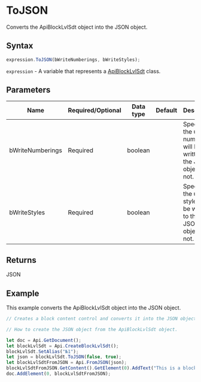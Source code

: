 # ToJSON

Converts the ApiBlockLvlSdt object into the JSON object.

## Syntax

```javascript
expression.ToJSON(bWriteNumberings, bWriteStyles);
```

`expression` - A variable that represents a [ApiBlockLvlSdt](../ApiBlockLvlSdt.md) class.

## Parameters

| **Name** | **Required/Optional** | **Data type** | **Default** | **Description** |
| ------------- | ------------- | ------------- | ------------- | ------------- |
| bWriteNumberings | Required | boolean |  | Specifies if the used numberings will be written to the JSON object or not. |
| bWriteStyles | Required | boolean |  | Specifies if the used styles will be written to the JSON object or not. |

## Returns

JSON

## Example

This example converts the ApiBlockLvlSdt object into the JSON object.

```javascript editor-docx
// Creates a block content control and converts it into the JSON object.

// How to create the JSON object from the ApiBlockLvlSdt object.

let doc = Api.GetDocument();
let blockLvlSdt = Api.CreateBlockLvlSdt();
blockLvlSdt.SetAlias("№1");
let json = blockLvlSdt.ToJSON(false, true);
let blockLvlSdtFromJSON = Api.FromJSON(json);
blockLvlSdtFromJSON.GetContent().GetElement(0).AddText("This is a block text content control.");
doc.AddElement(0, blockLvlSdtFromJSON);
```
